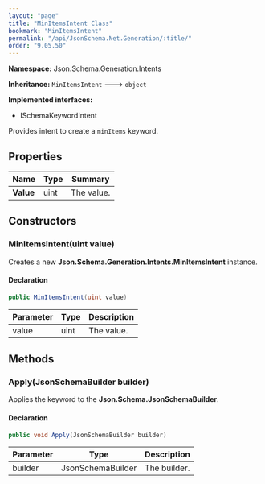 ```yaml
---
layout: "page"
title: "MinItemsIntent Class"
bookmark: "MinItemsIntent"
permalink: "/api/JsonSchema.Net.Generation/:title/"
order: "9.05.50"
---
```

**Namespace:** Json.Schema.Generation.Intents

**Inheritance:**
`MinItemsIntent`
 🡒 
`object`

**Implemented interfaces:**

- ISchemaKeywordIntent

Provides intent to create a `minItems` keyword.

## Properties

| Name | Type | Summary |
|---|---|---|
| **Value** | uint | The value. |

## Constructors

### MinItemsIntent(uint value)

Creates a new **Json.Schema.Generation.Intents.MinItemsIntent** instance.

#### Declaration

```c#
public MinItemsIntent(uint value)
```

| Parameter | Type | Description |
|---|---|---|
| value | uint | The value. |


## Methods

### Apply(JsonSchemaBuilder builder)

Applies the keyword to the **Json.Schema.JsonSchemaBuilder**.

#### Declaration

```c#
public void Apply(JsonSchemaBuilder builder)
```

| Parameter | Type | Description |
|---|---|---|
| builder | JsonSchemaBuilder | The builder. |


